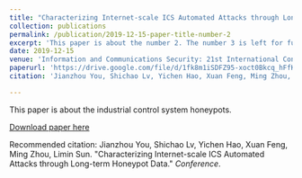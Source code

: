 ```yaml
---
title: "Characterizing Internet-scale ICS Automated Attacks through Long-term Honeypot Data"
collection: publications
permalink: /publication/2019-12-15-paper-title-number-2
excerpt: 'This paper is about the number 2. The number 3 is left for future work.'
date: 2019-12-15
venue: 'Information and Communications Security: 21st International Conference (ICICS)'
paperurl: 'https://drive.google.com/file/d/1fk8m1iSDFZ95-xoct0Bkcq_hFfK4S7p8/view'
citation: 'Jianzhou You, Shichao Lv, Yichen Hao, Xuan Feng, Ming Zhou, Limin Sun. (2019). &quot;Paper Title Number 2.&quot; <i>Conference</i>.'

---
```

This paper is about the industrial control system honeypots.

[Download paper here](https://drive.google.com/file/d/1fk8m1iSDFZ95-xoct0Bkcq_hFfK4S7p8/view)

Recommended citation: Jianzhou You, Shichao Lv, Yichen Hao, Xuan Feng, Ming Zhou, Limin Sun. "Characterizing Internet-scale ICS Automated Attacks through Long-term Honeypot Data." <i>Conference</i>.
